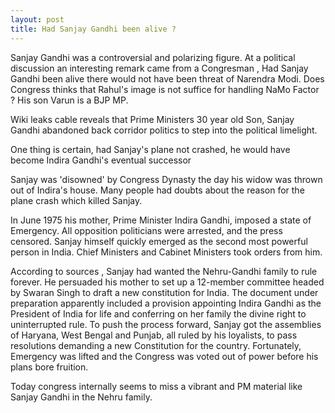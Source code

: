 ```yaml
---
layout: post
title: Had Sanjay Gandhi been alive ?
---
```

Sanjay Gandhi was a controversial and polarizing figure. At a political discussion an interesting remark came from a Congresman , Had Sanjay Gandhi been alive there would not have been threat of Narendra Modi. Does Congress thinks that Rahul's image is not suffice for handling NaMo Factor ? His son Varun is a BJP MP.

Wiki leaks cable reveals that Prime Ministers 30 year old Son, Sanjay Gandhi abandoned back corridor politics to step into the political limelight.

One thing is certain, had Sanjay's plane not crashed, he would have become Indira Gandhi's eventual successor

Sanjay was 'disowned' by Congress Dynasty the day his widow was thrown out of Indira's house. Many people had doubts about the reason for the plane crash which killed Sanjay. 


In June 1975 his mother, Prime Minister Indira Gandhi, imposed a state of Emergency. All opposition politicians were arrested, and the press censored. Sanjay himself quickly emerged as the second most powerful person in India. Chief Ministers and Cabinet Ministers took orders from him.


According to sources , Sanjay had wanted the Nehru-Gandhi family to rule forever. He persuaded his mother to set up a 12-member committee headed by Swaran Singh to draft a new constitution for India. The document under preparation apparently included a provision appointing Indira Gandhi as the President of India for life and conferring on her family the divine right to uninterrupted rule. To push the process forward, Sanjay got the assemblies of Haryana, West Bengal and Punjab, all ruled by his loyalists, to pass resolutions demanding a new Constitution for the country. Fortunately, Emergency was lifted and the Congress was voted out of power before his plans bore fruition.

Today congress internally seems to miss a vibrant and PM material like Sanjay Gandhi in the Nehru family.